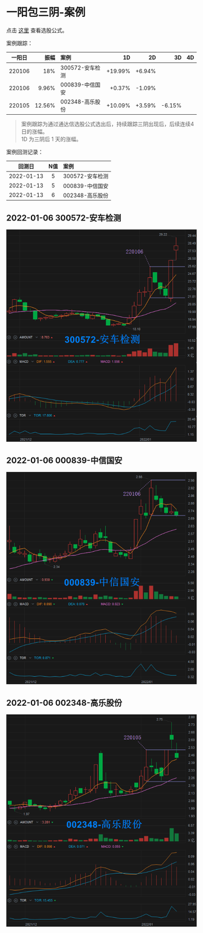 # 一阳包三阴-案例

点击 [这里](./一阳包三阴.md) 查看选股公式。

案例跟踪：

| 一阳日 |  振幅  |      案例       |   1D    |   2D    |   3D    |   4D    |
|:------:|-------:|:----------------|--------:|--------:|--------:|--------:|
| 220106 |    18% | 300572-安车检测 | +19.99% |  +6.94% |         |         |
| 220106 |  9.96% | 000839-中信国安 |  +0.37% |  -1.09% |         |         |
| 220105 | 12.56% | 002348-高乐股份 | +10.09% |  +3.59% |  -6.15% |         |

> 案例跟踪为通过通达信选股公式选出后，持续跟踪三阴出现后，后续连续4日的涨幅。  
> 1D 为三阴后 1 天的涨幅。

案例回测记录：

|   回测日   | N值 |       案例      |
|:----------:|:---:|:----------------|
| 2022-01-13 |   5 | 300572-安车检测 |
| 2022-01-13 |   5 | 000839-中信国安 |
| 2022-01-13 |   6 | 002348-高乐股份 |

## 2022-01-06 300572-安车检测

![](./assets/220106-300572-安车检测.png)

## 2022-01-06 000839-中信国安

![](./assets/220106-000839-中信国安.png)

## 2022-01-06 002348-高乐股份

![](./assets/220105-002348-高乐股份.png)
